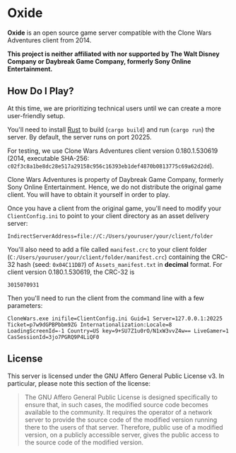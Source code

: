 # Oxide
**Oxide** is an open source game server compatible with the Clone Wars Adventures client from 2014.

**This project is neither affiliated with nor supported by The Walt Disney Company or Daybreak Game Company, formerly 
Sony Online Entertainment.**

## How Do I Play?
At this time, we are prioritizing technical users until we can create a more user-friendly setup.

You'll need to install [Rust](https://www.rust-lang.org/) to build (`cargo build`) and run (`cargo run`) the server. By default, the server runs on 
port 20225.

For testing, we use Clone Wars Adventures client version 0.180.1.530619 (2014, executable SHA-256: 
`c02f3c8a1be8dc28e517a29158c956c16393eb1def4870b0813775c69a62d2dd`). 

Clone Wars Adventures is property of Daybreak Game Company, formerly Sony Online Entertainment. Hence, we do not distribute the 
original game client. You will have to obtain it yourself in order to play.

Once you have a client from the original game, you'll need to modify your `ClientConfig.ini` to point to your client 
directory as an asset delivery server:
```shell
IndirectServerAddress=file://C:/Users/youruser/your/client/folder
```

You'll also need to add a file called `manifest.crc` to your client folder 
(`C:/Users/youruser/your/client/folder/manifest.crc`) containing the CRC-32 hash (seed: `0x04C11DB7`) of 
`Assets_manifest.txt` in **decimal** format. For client version 0.180.1.530619, the CRC-32 is
```
3015070931
```

Then you'll need to run the client from the command line with a few parameters:
```shell
CloneWars.exe inifile=ClientConfig.ini Guid=1 Server=127.0.0.1:20225 Ticket=p7w9dGPBPbbm9ZG Internationalization:Locale=8 LoadingScreenId=-1 Country=US key=9+SU7Z1u0rO/N1xW3vvZ4w== LiveGamer=1 CasSessionId=3jo7PGRQ9P4LiQF0
```

## License
This server is licensed under the GNU Affero General Public License v3. In particular, please note this section of the 
license:
> The GNU Affero General Public License is designed specifically to ensure that, in such cases, the modified source code 
> becomes available to the community. It requires the operator of a network server to provide the source code of the 
> modified version running there to the users of that server. Therefore, public use of a modified version, on a publicly 
> accessible server, gives the public access to the source code of the modified version.
